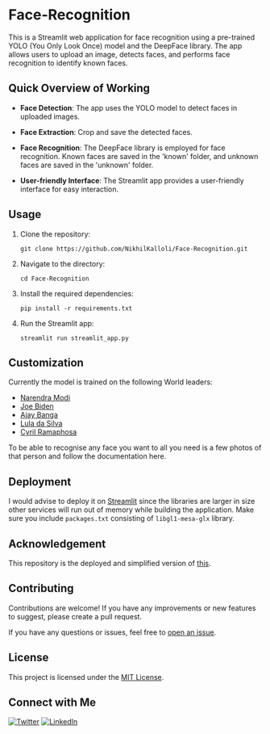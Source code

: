 # Face-Recognition 

This is a Streamlit web application for face recognition using a pre-trained YOLO (You Only Look Once) model and the DeepFace library. The app allows users to upload an image, detects faces, and performs face recognition to identify known faces.



## Quick Overview of Working

- **Face Detection**: The app uses the YOLO model to detect faces in uploaded images.
 
- **Face Extraction**: Crop and save the detected faces.

- **Face Recognition**: The DeepFace library is employed for face recognition. Known faces are saved in the 'known' folder, and unknown faces are saved in the 'unknown' folder.

- **User-friendly Interface**: The Streamlit app provides a user-friendly interface for easy interaction.


## Usage

1. Clone the repository:

   ```
   git clone https://github.com/NikhilKalloli/Face-Recognition.git
   ```
2. Navigate to the directory:
    ```
    cd Face-Recognition
    ```

3. Install the required dependencies:
    ```
    pip install -r requirements.txt
    ```

4. Run the Streamlit app:
    ``` 
    streamlit run streamlit_app.py
    ```

## Customization
 Currently the model is trained on the following World leaders:
 - [Narendra Modi](https://en.wikipedia.org/wiki/Narendra_Modi)
 - [Joe Biden](https://en.wikipedia.org/wiki/Joe_Biden)
 - [Ajay Banga](https://en.wikipedia.org/wiki/Ajay_Banga)
 - [Lula da Silva](https://en.wikipedia.org/wiki/Luiz_In%C3%A1cio_Lula_da_Silva)
 - [Cyril Ramaphosa](https://en.wikipedia.org/wiki/Cyril_Ramaphosa)   
      
To be able to recognise any face you want to all you need is a few photos of that person and follow the documentation here.

## Deployment
I would advise to deploy it on [Streamlit](https://share.streamlit.io/) since the libraries are larger in size other services will run out of memory while building the application. Make sure you include `packages.txt` consisting of  `libgl1-mesa-glx` library.

## Acknowledgement
This repository is the deployed and simplified version of [this](https://github.com/sOR-o/Face-Recognition).

## Contributing

Contributions are welcome! If you have any improvements or new features to suggest, please create a pull request.

If you have any questions or issues, feel free to [open an issue](https://github.com/NikhilKalloli/Face-Recognition/issues).


## License

This project is licensed under the [MIT License](LICENSE).


## Connect with Me

[![Twitter](https://img.shields.io/badge/Twitter-1DA1F2?style=for-the-badge&logo=twitter&logoColor=white)](https://twitter.com/NikhilKalloli)
[![LinkedIn](https://img.shields.io/badge/LinkedIn-0A66C2?style=for-the-badge&logo=linkedin&logoColor=white)](https://www.linkedin.com/in/nikhil-kalloli-a6ab2a25b/)
   

